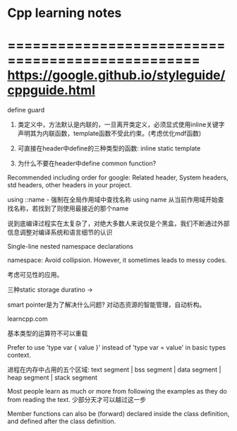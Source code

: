 # Cpp learning notes

=================================================
https://google.github.io/styleguide/cppguide.html
=================================================

define guard


1. 类定义中，方法默认是内联的，一旦离开类定义，必须显式使用inline关键字声明其为内联函数，template函数不受此约束。(考虑优化mdf函数)

2. 可直接在header中define的三种类型的函数: inline static template

3. 为什么不要在header中define common function?


Recommended including order for google:
Related header, System headers, std headers, other headers in your project.

using ::name - 强制在全局作用域中查找名称
using name 从当前作用域开始查找名称，若找到了则使用最接近的那个name

说到底编译过程实在太复杂了，对绝大多数人来说仅是个黑盒，我们不断通过外部信息调整对编译系统和语言细节的认识

Single-line nested namespace declarations

namespace: Avoid collipsion. However, it sometimes leads to messy codes.

考虑可见性的应用。

三种static storage duratino ->

smart pointer是为了解决什么问题? 对动态资源的智能管理，自动析构。

learncpp.com

基本类型的运算符不可以重载

Prefer to use 'type var { value }' instead of 'type var = value' in basic types context.

进程在内存中占用的五个区域:
text segment | bss segment | data segment | heap segment | stack segment

Most people learn as much or more from following the examples as they do from reading the text.
少部分天才可以越过这一步

Member functions can also be (forward) declared inside the class definition, and defined after the class definition.
